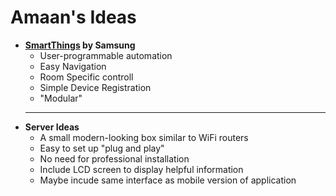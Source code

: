 # Amaan's Ideas

- **[SmartThings](https://play.google.com/store/apps/details?id=com.samsung.android.oneconnect&hl=en_GB) by Samsung** 
  - User-programmable automation
  - Easy Navigation
  - Room Specific controll
  - Simple Device Registration 
  - "Modular"
  <hr>
- **Server Ideas**
  - A small modern-looking box similar to WiFi routers
  - Easy to set up "plug and play"  
  - No need for professional installation 
  - Include LCD screen to display helpful information
  - Maybe incude same interface as mobile version of application
